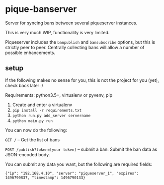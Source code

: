 # pique-banserver
Server for syncing bans between several piqueserver instances.

This is very much WIP, functionality is very limited.

Piqueserver includes the `banpublish` and `bansubscribe` options, but this is strictly peer to peer. Centrally collecting bans will
allow a number of possible enhancements.

## setup
If the following makes no sense for you, this is not the project for you (yet), check back later :/

Requirements: python3.5+, virtualenv or pyvenv, pip

1. Create and enter a virtualenv
2. `pip install -r requirements.txt`
3. `python run.py add_server servername`
4. `python main.py run`

You can now do the following:

`GET /` – Get the list of bans

`POST /publish?token=[your token]` – submit a ban. Submit the ban data as JSON-encoded body.

You can submit any data you want, but the following are required fields:
```
{"ip": "192.168.4.10", "server": "piqueserver_1", "expires": 1496790837, "timestamp": 1496790133}
```
